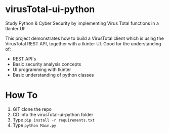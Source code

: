 # virusTotal-ui-python
Study Python & Cyber Security by implementing Virus Total functions in a tkinter UI!

This project demonstrates how to build a VirusTotal client which is using the VirusTotal REST API, together with a tkinter UI.
Good for the understanding of:
- REST API's
- Basic security analysis concepts
- UI programming with tkinter
- Basic understanding of python classes



# How To

1) GIT clone the repo
2) CD into the virusTotal-ui-python folder 
3) Type `pip install -r requirements.txt`
4) Type `python Main.py`
